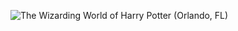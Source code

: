 ![The Wizarding World of Harry Potter (Orlando, FL)](http://laurenpepperman.com/2014/florida/photos/universal28.jpg)
